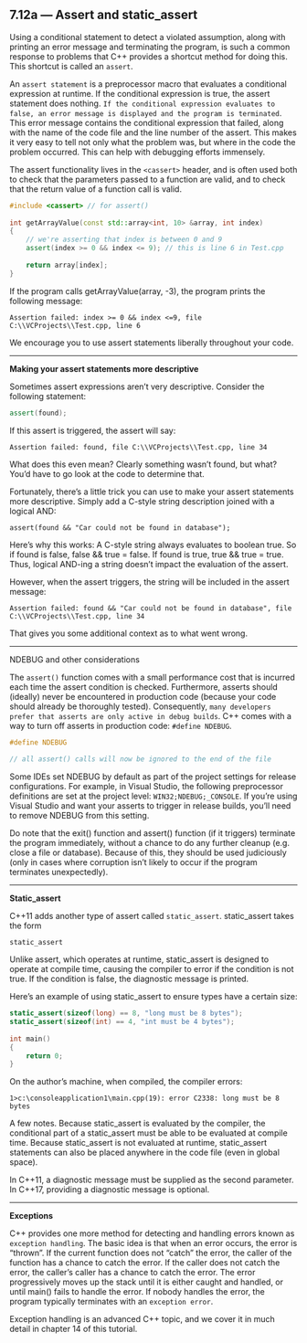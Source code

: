 ## 7.12a — Assert and static_assert


Using a conditional statement to detect a violated assumption, along with printing an error message and terminating the program, is such a common response to problems that C++ provides a shortcut method for doing this. This shortcut is called an `assert`.


An `assert statement` is a preprocessor macro that evaluates a conditional expression at runtime. If the conditional expression is true, the assert statement does nothing. `If the conditional expression evaluates to false, an error message is displayed and the program is terminated`. This error message contains the conditional expression that failed, along with the name of the code file and the line number of the assert. This makes it very easy to tell not only what the problem was, but where in the code the problem occurred. This can help with debugging efforts immensely.

The assert functionality lives in the `<cassert>` header, and is often used both to check that the parameters passed to a function are valid, and to check that the return value of a function call is valid.

```c++
#include <cassert> // for assert()
 
int getArrayValue(const std::array<int, 10> &array, int index)
{
    // we're asserting that index is between 0 and 9
    assert(index >= 0 && index <= 9); // this is line 6 in Test.cpp
 
    return array[index];
}
```

If the program calls getArrayValue(array, -3), the program prints the following message:

`Assertion failed: index >= 0 && index <=9, file C:\\VCProjects\\Test.cpp, line 6`

We encourage you to use assert statements liberally throughout your code.

---

**Making your assert statements more descriptive**

Sometimes assert expressions aren’t very descriptive. Consider the following statement:

```C++
assert(found);
```

If this assert is triggered, the assert will say:

`Assertion failed: found, file C:\\VCProjects\\Test.cpp, line 34`

What does this even mean? Clearly something wasn’t found, but what? You’d have to go look at the code to determine that.

Fortunately, there’s a little trick you can use to make your assert statements more descriptive. Simply add a C-style string description joined with a logical AND:


`assert(found && "Car could not be found in database");`

Here’s why this works: A C-style string always evaluates to boolean true. So if found is false, false && true = false. If found is true, true && true = true. Thus, logical AND-ing a string doesn’t impact the evaluation of the assert.

However, when the assert triggers, the string will be included in the assert message:

`Assertion failed: found && "Car could not be found in database", file C:\\VCProjects\\Test.cpp, line 34`


That gives you some additional context as to what went wrong.

---

NDEBUG and other considerations

The `assert()` function comes with a small performance cost that is incurred each time the assert condition is checked. 
Furthermore, asserts should (ideally) never be encountered in production code (because your code should already be thoroughly tested). Consequently, `many developers prefer that asserts are only active in debug builds`. 
C++ comes with a way to turn off asserts in production code: `#define NDEBUG`.

```c++
#define NDEBUG
 
// all assert() calls will now be ignored to the end of the file
```

Some IDEs set NDEBUG by default as part of the project settings for release configurations. 
For example, in Visual Studio, the following preprocessor definitions are set at the project level: `WIN32;NDEBUG;_CONSOLE`. 
If you’re using Visual Studio and want your asserts to trigger in release builds, you’ll need to remove NDEBUG from this setting.

Do note that the exit() function and assert() function (if it triggers) terminate the program immediately, without a chance to do any further cleanup (e.g. close a file or database). Because of this, they should be used judiciously (only in cases where corruption isn’t likely to occur if the program terminates unexpectedly).


---

**Static_assert**

C++11 adds another type of assert called `static_assert`. static_assert takes the form

`static_assert`

Unlike assert, which operates at runtime, static_assert is designed to operate at compile time, causing the compiler to error if the condition is not true. If the condition is false, the diagnostic message is printed.

Here’s an example of using static_assert to ensure types have a certain size:

```c++
static_assert(sizeof(long) == 8, "long must be 8 bytes");
static_assert(sizeof(int) == 4, "int must be 4 bytes");
 
int main()
{
	return 0;
} 
```

On the author’s machine, when compiled, the compiler errors:

`1>c:\consoleapplication1\main.cpp(19): error C2338: long must be 8 bytes`



A few notes. Because static_assert is evaluated by the compiler, the conditional part of a static_assert must be able to be evaluated at compile time. Because static_assert is not evaluated at runtime, static_assert statements can also be placed anywhere in the code file (even in global space).

In C++11, a diagnostic message must be supplied as the second parameter. In C++17, providing a diagnostic message is optional.

---

**Exceptions**

C++ provides one more method for detecting and handling errors known as `exception handling`. 
The basic idea is that when an error occurs, the error is “thrown”. If the current function does not “catch” the error, the caller of the function has a chance to catch the error. If the caller does not catch the error, the caller’s caller has a chance to catch the error. The error progressively moves up the stack until it is either caught and handled, or until main() fails to handle the error. If nobody handles the error, the program typically terminates with an `exception error`.

Exception handling is an advanced C++ topic, and we cover it in much detail in chapter 14 of this tutorial.








